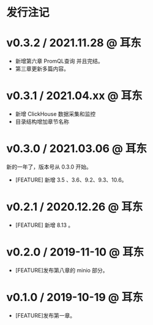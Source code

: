 # 发行注记

# v0.3.2 / 2021.11.28 @ 耳东

* 新增第六章  PromQL查询 并且完结。
* 第三章更新多篇内容。
# v0.3.1 / 2021.04.xx @ 耳东

* 新增 ClickHouse 数据采集和监控
* 目录结构增加章节名称

# v0.3.0 / 2021.03.06 @ 耳东

新的一年了，版本号从 0.3.0 开始。

* [FEATURE] 新增 3.5 、3.6、9.2、9.3、10.6。

# v0.2.1 / 2020.12.26 @ 耳东

* [FEATURE] 新增 8.13 。

# v0.2.0 / 2019-11-10 @ 耳东

* [FEATURE]发布第八章的 minio 部分。

# v0.1.0 / 2019-10-19 @ 耳东

* [FEATURE]发布第一章。
